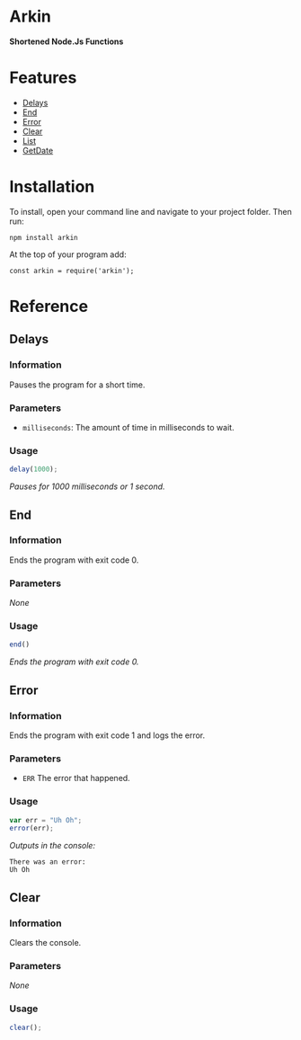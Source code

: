 # Arkin
**Shortened Node.Js Functions**

# Features

* [Delays](https://github.com/ArkinSolomon/Arkin#delays)
* [End](https://github.com/ArkinSolomon/Arkin#end)
* [Error](https://github.com/ArkinSolomon/Arkin#error)
* [Clear](https://github.com/ArkinSolomon/Arkin#clear)
* [List](https://github.com/ArkinSolomon/Arkin#list)
* [GetDate](https://github.com/ArkinSolomon/Arkin#getdate)

# Installation

To install, open your command line and navigate to your project folder. Then run:

`npm install arkin`

At the top of your program add:

`const arkin = require('arkin');`

# Reference

## Delays

### Information

Pauses the program for a short time.

### Parameters

* `milliseconds`: The amount of time in milliseconds to wait.

### Usage

```javascript
delay(1000);
```
*Pauses for 1000 milliseconds or 1 second.*

## End

### Information

Ends the program with exit code 0.

### Parameters

*None*

### Usage

```javascript
end()
```
*Ends the program with exit code 0.*

## Error

### Information

Ends the program with exit code 1 and logs the error.

### Parameters

* `ERR` The error that happened.

### Usage

```javascript
var err = "Uh Oh";
error(err);
```
*Outputs in the console:*

```
There was an error:
Uh Oh
```

## Clear

### Information

Clears the console.

### Parameters

*None*

### Usage

```javascript
clear();
```

